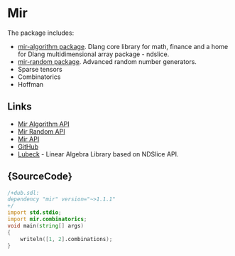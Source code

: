 # Mir

The package includes:

 - [mir-algorithm package](dub/mir-algorithm). Dlang core library for math, finance and a home for Dlang multidimensional array package - ndslice.
 - [mir-random package](dub/mir-random). Advanced random number generators.
 - Sparse tensors
 - Combinatorics
 - Hoffman

## Links

 - [Mir Algorithm API](http://docs.algorithm.dlang.io) 
 - [Mir Random API](http://docs.random.dlang.io)
 - [Mir API](http://docs.mir.dlang.io)
 - [GitHub](https://github.com/libmir/mir)
 - [Lubeck](https://github.com/kaleidicassociates/lubeck) - Linear Algebra Library based on NDSlice API.

## {SourceCode}

```d
/+dub.sdl:
dependency "mir" version="~>1.1.1"
+/
import std.stdio;
import mir.combinatorics;
void main(string[] args)
{
    writeln([1, 2].combinations);
}
```
